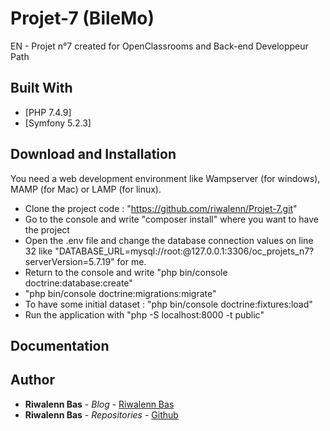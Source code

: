 # Projet-7 (BileMo)

EN - Projet n°7 created for OpenClassrooms and Back-end Developpeur Path

## Built With
*   [PHP 7.4.9]
*   [Symfony 5.2.3]

## Download and Installation
You need a web development environment like Wampserver (for windows), MAMP (for Mac) or LAMP (for linux).

*   Clone the project code : "https://github.com/riwalenn/Projet-7.git"
*   Go to the console and write "composer install" where you want to have the project
*   Open the .env file and change the database connection values on line 32 like "DATABASE_URL=mysql://root:@127.0.0.1:3306/oc_projets_n7?serverVersion=5.7.19" for me.
*   Return to the console and write "php bin/console doctrine:database:create"
*   "php bin/console doctrine:migrations:migrate"
*   To have some initial dataset : "php bin/console doctrine:fixtures:load"
*   Run the application with "php -S localhost:8000 -t public"

## Documentation

## Author
*   **Riwalenn Bas** - *Blog* - [Riwalenn Bas](https://www.riwalennbas.com)
*   **Riwalenn Bas** - *Repositories* - [Github](https://github.com/riwalenn?tab=repositories)